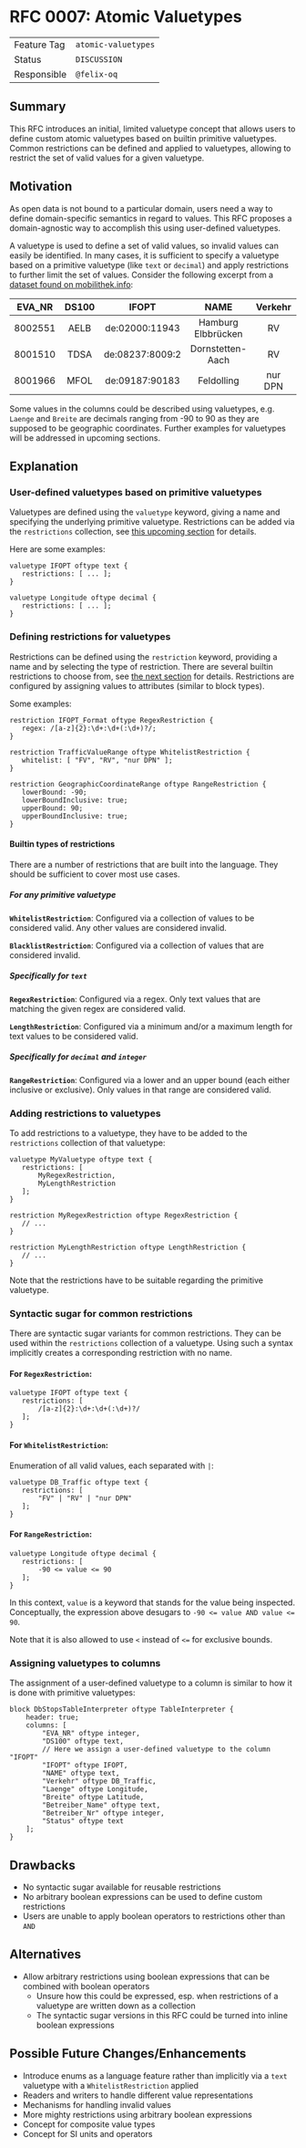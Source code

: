 # RFC 0007: Atomic Valuetypes

|             |                     |
|-------------|---------------------|
| Feature Tag | `atomic-valuetypes` |
| Status      | `DISCUSSION`        |
| Responsible | `@felix-oq`         |
<!-- 
  Status Overview:
  - DRAFT: The RFC is not ready for a review and currently under change. Feel free to already ask for feedback on the structure and contents at this stage.
  - DISCUSSION: The RFC is open for discussion. Usually, we open a PR to trigger discussions.
  - ACCEPTED: The RFC was accepted. Create issues to prepare implementation of the RFC.
  - REJECTED: The RFC was rejected. If another revision emerges, switch to status DRAFT.
-->

## Summary

This RFC introduces an initial, limited valuetype concept that allows users to define custom atomic valuetypes 
based on builtin primitive valuetypes. Common restrictions can be defined and applied to valuetypes, allowing to restrict the 
set of valid values for a given valuetype.

## Motivation

As open data is not bound to a particular domain, users need a way to define domain-specific semantics in regard 
to values. This RFC proposes a domain-agnostic way to accomplish this using user-defined valuetypes.

A valuetype is used to define a set of valid values, so invalid values can easily be identified. In many cases, it 
is sufficient to specify a valuetype based on a primitive valuetype (like `text` or `decimal`) and apply 
restrictions to further limit the set of values. Consider the following excerpt from a [dataset found on mobilithek.info](
https://mobilithek.info/offers/-8739430008147831066):

| EVA_NR  | DS100 |      IFOPT      |        NAME        | Verkehr |  Laenge   |  Breite   |      Betreiber_Name       | Betreiber_Nr | Status |
|:-------:|:-----:|:---------------:|:------------------:|:-------:|:---------:|:---------:|:-------------------------:|:------------:|:------:|
| 8002551 | AELB  | de:02000:11943  | Hamburg Elbbrücken |   RV    |  10,0245  |  53,5345  | DB Station und Service AG |              |  neu   |
| 8001510 | TDSA  | de:08237:8009:2 |  Dornstetten-Aach  |   RV    |  8,48291  |  48,4733  | DB Station und Service AG |              |  neu   |
| 8001966 | MFOL  | de:09187:90183  |     Feldolling     | nur DPN | 11,852244 | 47,895336 | DB Station und Service AG |              |  neu   |

Some values in the columns could be described using valuetypes, e.g. `Laenge` and `Breite` are decimals ranging 
from -90 to 90 as they are supposed to be geographic coordinates. Further examples for valuetypes will be addressed 
in upcoming sections.

## Explanation

### User-defined valuetypes based on primitive valuetypes

Valuetypes are defined using the `valuetype` keyword, giving a name and specifying the underlying primitive valuetype. 
Restrictions can be added via the `restrictions` collection, see [this upcoming section](#adding-restrictions-to-valuetypes)
for details.

Here are some examples:

```jayvee
valuetype IFOPT oftype text {
   restrictions: [ ... ];
}

valuetype Longitude oftype decimal {
   restrictions: [ ... ];
}
```

### Defining restrictions for valuetypes

Restrictions can be defined using the `restriction` keyword, providing a name and by selecting the type of 
restriction. There are several builtin restrictions to choose from, see
[the next section](#builtin-types-of-restrictions) for details. Restrictions are configured by assigning values to attributes (similar 
to block types).

Some examples:

```jayvee
restriction IFOPT_Format oftype RegexRestriction {
   regex: /[a-z]{2}:\d+:\d+(:\d+)?/;
}
```

```jayvee
restriction TrafficValueRange oftype WhitelistRestriction {
   whitelist: [ "FV", "RV", "nur DPN" ];
}
```

```jayvee
restriction GeographicCoordinateRange oftype RangeRestriction {
   lowerBound: -90;
   lowerBoundInclusive: true;
   upperBound: 90;
   upperBoundInclusive: true;
}
```

#### Builtin types of restrictions

There are a number of restrictions that are built into the language. They should be sufficient to cover most use cases.

##### For any primitive valuetype

**`WhitelistRestriction`**: Configured via a collection of values to be considered valid. Any other values are 
considered invalid.

**`BlacklistRestriction`**: Configured via a collection of values that are considered invalid.

##### Specifically for `text`

**`RegexRestriction`**: Configured via a regex. Only text values that are matching the given regex are considered valid.

**`LengthRestriction`**: Configured via a minimum and/or a maximum length for text values to be considered valid.

##### Specifically for `decimal` and `integer`

**`RangeRestriction`**: Configured via a lower and an upper bound (each either inclusive or exclusive). Only values in 
that range are considered valid.

### Adding restrictions to valuetypes

To add restrictions to a valuetype, they have to be added to the `restrictions` collection of that valuetype:

```jayvee
valuetype MyValuetype oftype text {
   restrictions: [
       MyRegexRestriction,
       MyLengthRestriction
   ];
}

restriction MyRegexRestriction oftype RegexRestriction {
   // ...
}

restriction MyLengthRestriction oftype LengthRestriction {
   // ...
}
```

Note that the restrictions have to be suitable regarding the primitive valuetype.

### Syntactic sugar for common restrictions

There are syntactic sugar variants for common restrictions. They can be used within the `restrictions` collection of 
a valuetype. Using such a syntax implicitly creates a corresponding restriction with no name.

#### For `RegexRestriction`:

```jayvee
valuetype IFOPT oftype text {
   restrictions: [
       /[a-z]{2}:\d+:\d+(:\d+)?/
   ];
}
```

#### For `WhitelistRestriction`:

Enumeration of all valid values, each separated with `|`:

```jayvee
valuetype DB_Traffic oftype text {
   restrictions: [
       "FV" | "RV" | "nur DPN"
   ];
}
```

#### For `RangeRestriction`:

```jayvee
valuetype Longitude oftype decimal {
   restrictions: [
       -90 <= value <= 90
   ];
}
```

In this context, `value` is a keyword that stands for the value being inspected. Conceptually, the expression above 
desugars to `-90 <= value AND value <= 90`.

Note that it is also allowed to use `<` instead of `<=` for exclusive bounds.

### Assigning valuetypes to columns

The assignment of a user-defined valuetype to a column is similar to how it is done with primitive valuetypes:

```jayvee
block DbStopsTableInterpreter oftype TableInterpreter {
    header: true;
    columns: [
        "EVA_NR" oftype integer,
        "DS100" oftype text,
        // Here we assign a user-defined valuetype to the column "IFOPT"
        "IFOPT" oftype IFOPT,
        "NAME" oftype text,
        "Verkehr" oftype DB_Traffic,
        "Laenge" oftype Longitude,
        "Breite" oftype Latitude,
        "Betreiber_Name" oftype text,
        "Betreiber_Nr" oftype integer,
        "Status" oftype text
    ];
}
```

## Drawbacks

- No syntactic sugar available for reusable restrictions
- No arbitrary boolean expressions can be used to define custom restrictions
- Users are unable to apply boolean operators to restrictions other than `AND`

## Alternatives

- Allow arbitrary restrictions using boolean expressions that can be combined with boolean operators
  - Unsure how this could be expressed, esp. when restrictions of a valuetype are written down as a collection
  - The syntactic sugar versions in this RFC could be turned into inline boolean expressions

## Possible Future Changes/Enhancements

- Introduce enums as a language feature rather than implicitly via a `text` valuetype with a `WhitelistRestriction` 
  applied
- Readers and writers to handle different value representations
- Mechanisms for handling invalid values
- More mighty restrictions using arbitrary boolean expressions
- Concept for composite value types
- Concept for SI units and operators
